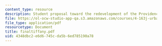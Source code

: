 ```yaml
---
content_type: resource
description: Student proposal toward the redevelopment of the Providence waterfront.
file: https://ol-ocw-studio-app-qa.s3.amazonaws.com/courses/4-163j-urban-design-studio-providence-spring-2005/4348dbc2e6d6745cda5b6ed785190a78_finaltiffany.pdf
file_type: application/pdf
resourcetype: Document
title: finaltiffany.pdf
uid: 4348dbc2-e6d6-745c-da5b-6ed785190a78
---
```

